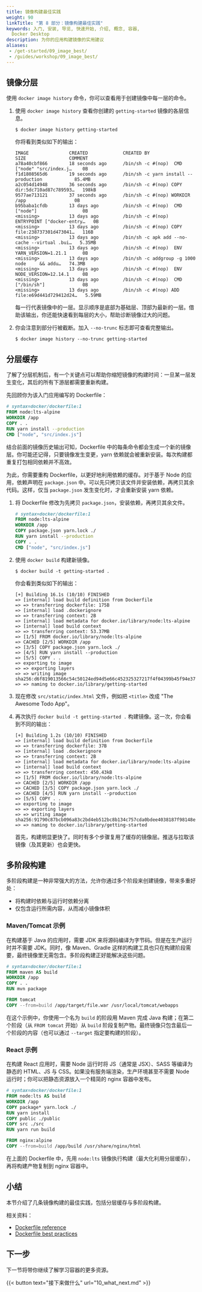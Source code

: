 ```yaml
---
title: 镜像构建最佳实践
weight: 90
linkTitle: "第 8 部分：镜像构建最佳实践"
keywords: 入门, 安装, 导览, 快速开始, 介绍, 概念, 容器,
  Docker Desktop
description: 为你的应用构建镜像的实用建议
aliases:
 - /get-started/09_image_best/
 - /guides/workshop/09_image_best/
---
```


## 镜像分层

使用 `docker image history` 命令，你可以查看用于创建镜像中每一层的命令。

1. 使用 `docker image history` 查看你创建的 `getting-started` 镜像的各层信息。

    ```console
    $ docker image history getting-started
    ```

    你将看到类似如下的输出：

    ```plaintext
    IMAGE               CREATED             CREATED BY                                      SIZE                COMMENT
    a78a40cbf866        18 seconds ago      /bin/sh -c #(nop)  CMD ["node" "src/index.j…    0B                  
    f1d1808565d6        19 seconds ago      /bin/sh -c yarn install --production            85.4MB              
    a2c054d14948        36 seconds ago      /bin/sh -c #(nop) COPY dir:5dc710ad87c789593…   198kB               
    9577ae713121        37 seconds ago      /bin/sh -c #(nop) WORKDIR /app                  0B                  
    b95baba1cfdb        13 days ago         /bin/sh -c #(nop)  CMD ["node"]                 0B                  
    <missing>           13 days ago         /bin/sh -c #(nop)  ENTRYPOINT ["docker-entry…   0B                  
    <missing>           13 days ago         /bin/sh -c #(nop) COPY file:238737301d473041…   116B                
    <missing>           13 days ago         /bin/sh -c apk add --no-cache --virtual .bui…   5.35MB              
    <missing>           13 days ago         /bin/sh -c #(nop)  ENV YARN_VERSION=1.21.1      0B                  
    <missing>           13 days ago         /bin/sh -c addgroup -g 1000 node     && addu…   74.3MB              
    <missing>           13 days ago         /bin/sh -c #(nop)  ENV NODE_VERSION=12.14.1     0B                  
    <missing>           13 days ago         /bin/sh -c #(nop)  CMD ["/bin/sh"]              0B                  
    <missing>           13 days ago         /bin/sh -c #(nop) ADD file:e69d441d729412d24…   5.59MB   
    ```

    每一行代表镜像中的一层。显示顺序是底部为基础层、顶部为最新的一层。借助该输出，你还能快速看到每层的大小，帮助诊断镜像过大的问题。

2. 你会注意到部分行被截断。加入 `--no-trunc` 标志即可查看完整输出。

    ```console
    $ docker image history --no-trunc getting-started
    ```

## 分层缓存

了解了分层机制后，有一个关键点可以帮助你缩短镜像的构建时间：一旦某一层发生变化，其后的所有下游层都需要重新构建。

先回顾你为该入门应用编写的 Dockerfile：

```dockerfile
# syntax=docker/dockerfile:1
FROM node:lts-alpine
WORKDIR /app
COPY . .
RUN yarn install --production
CMD ["node", "src/index.js"]
```

结合前面的镜像历史输出可知，Dockerfile 中的每条命令都会生成一个新的镜像层。你可能还记得，只要镜像发生变更，yarn 依赖就会被重新安装。每次构建都重复打包相同依赖并不高效。

为此，你需要重构 Dockerfile，以更好地利用依赖的缓存。对于基于 Node 的应用，依赖声明在 `package.json` 中。可以先只拷贝该文件并安装依赖，再拷贝其余代码。这样，仅当 `package.json` 发生变化时，才会重新安装 yarn 依赖。

1. 将 Dockerfile 修改为先拷贝 `package.json`，安装依赖，再拷贝其余文件。

   ```dockerfile
   # syntax=docker/dockerfile:1
   FROM node:lts-alpine
   WORKDIR /app
   COPY package.json yarn.lock ./
   RUN yarn install --production
   COPY . .
   CMD ["node", "src/index.js"]
   ```

2. 使用 `docker build` 构建新镜像。

    ```console
    $ docker build -t getting-started .
    ```

    你会看到类似如下的输出：

    ```plaintext
    [+] Building 16.1s (10/10) FINISHED
    => [internal] load build definition from Dockerfile
    => => transferring dockerfile: 175B
    => [internal] load .dockerignore
    => => transferring context: 2B
    => [internal] load metadata for docker.io/library/node:lts-alpine
    => [internal] load build context
    => => transferring context: 53.37MB
    => [1/5] FROM docker.io/library/node:lts-alpine
    => CACHED [2/5] WORKDIR /app
    => [3/5] COPY package.json yarn.lock ./
    => [4/5] RUN yarn install --production
    => [5/5] COPY . .
    => exporting to image
    => => exporting layers
    => => writing image     sha256:d6f819013566c54c50124ed94d5e66c452325327217f4f04399b45f94e37d25
    => => naming to docker.io/library/getting-started
    ```

3. 现在修改 `src/static/index.html` 文件，例如把 `<title>` 改成 "The Awesome Todo App"。

4. 再次执行 `docker build -t getting-started .` 构建镜像。这一次，你会看到不同的输出：

    ```plaintext
    [+] Building 1.2s (10/10) FINISHED
    => [internal] load build definition from Dockerfile
    => => transferring dockerfile: 37B
    => [internal] load .dockerignore
    => => transferring context: 2B
    => [internal] load metadata for docker.io/library/node:lts-alpine
    => [internal] load build context
    => => transferring context: 450.43kB
    => [1/5] FROM docker.io/library/node:lts-alpine
    => CACHED [2/5] WORKDIR /app
    => CACHED [3/5] COPY package.json yarn.lock ./
    => CACHED [4/5] RUN yarn install --production
    => [5/5] COPY . .
    => exporting to image
    => => exporting layers
    => => writing image     sha256:91790c87bcb096a83c2bd4eb512bc8b134c757cda0bdee4038187f98148e2eda
    => => naming to docker.io/library/getting-started
    ```

    首先，构建明显更快了。同时有多个步骤复用了缓存的镜像层。推送与拉取该镜像（及其更新）也会更快。

## 多阶段构建

多阶段构建是一种非常强大的方法，允许你通过多个阶段来创建镜像，带来多重好处：

- 将构建时依赖与运行时依赖分离
- 仅包含运行所需内容，从而减小镜像体积

### Maven/Tomcat 示例

在构建基于 Java 的应用时，需要 JDK 来将源码编译为字节码。但是在生产运行时并不需要 JDK。同时，像 Maven、Gradle 这样的构建工具也只在构建阶段需要，最终镜像里无需包含。多阶段构建正好能解决这些问题。

```dockerfile
# syntax=docker/dockerfile:1
FROM maven AS build
WORKDIR /app
COPY . .
RUN mvn package

FROM tomcat
COPY --from=build /app/target/file.war /usr/local/tomcat/webapps 
```

在这个示例中，你使用一个名为 `build` 的阶段用 Maven 完成 Java 构建；在第二个阶段（从 `FROM tomcat` 开始）从 `build` 阶段复制产物。最终镜像只包含最后一个阶段的内容（也可以通过 `--target` 指定要构建的阶段）。

### React 示例

在构建 React 应用时，需要 Node 运行时将 JS（通常是 JSX）、SASS 等编译为静态的 HTML、JS 与 CSS。如果没有服务端渲染，生产环境甚至不需要 Node 运行时；你可以把静态资源放入一个精简的 nginx 容器中发布。

```dockerfile
# syntax=docker/dockerfile:1
FROM node:lts AS build
WORKDIR /app
COPY package* yarn.lock ./
RUN yarn install
COPY public ./public
COPY src ./src
RUN yarn run build

FROM nginx:alpine
COPY --from=build /app/build /usr/share/nginx/html
```

在上面的 Dockerfile 中，先用 `node:lts` 镜像执行构建（最大化利用分层缓存），再将构建产物复制到 nginx 容器中。

## 小结

本节介绍了几条镜像构建的最佳实践，包括分层缓存与多阶段构建。

相关资料：
 - [Dockerfile reference](/reference/dockerfile/)
 - [Dockerfile best practices](/manuals/build/building/best-practices.md)

## 下一步

下一节将带你继续了解学习容器的更多资源。

{{< button text="接下来做什么" url="10_what_next.md" >}}
